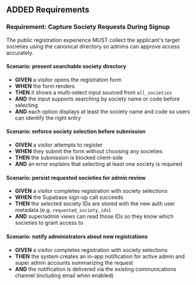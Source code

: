 ## ADDED Requirements
### Requirement: Capture Society Requests During Signup
The public registration experience MUST collect the applicant's target societies using the canonical directory so admins can approve access accurately.

#### Scenario: present searchable society directory
- **GIVEN** a visitor opens the registration form
- **WHEN** the form renders
- **THEN** it shows a multi-select input sourced from `all_societies`
- **AND** the input supports searching by society name or code before selecting
- **AND** each option displays at least the society name and code so users can identify the right entry

#### Scenario: enforce society selection before submission
- **GIVEN** a visitor attempts to register
- **WHEN** they submit the form without choosing any societies
- **THEN** the submission is blocked client-side
- **AND** an error explains that selecting at least one society is required

#### Scenario: persist requested societies for admin review
- **GIVEN** a visitor completes registration with society selections
- **WHEN** the Supabase sign-up call succeeds
- **THEN** the selected society IDs are stored with the new auth user metadata (e.g. `requested_society_ids`)
- **AND** super/admin views can read those IDs so they know which societies to grant access to

#### Scenario: notify administrators about new registrations
- **GIVEN** a visitor completes registration with society selections
- **THEN** the system creates an in-app notification for active admin and super admin accounts summarizing the request
- **AND** the notification is delivered via the existing communications channel (including email when enabled)
